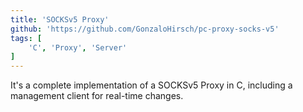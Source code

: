 ```yaml
---
title: 'SOCKSv5 Proxy'
github: 'https://github.com/GonzaloHirsch/pc-proxy-socks-v5'
tags: [
    'C', 'Proxy', 'Server'
]
---
```


It's a complete implementation of a SOCKSv5 Proxy in C, including a management client for real-time changes.